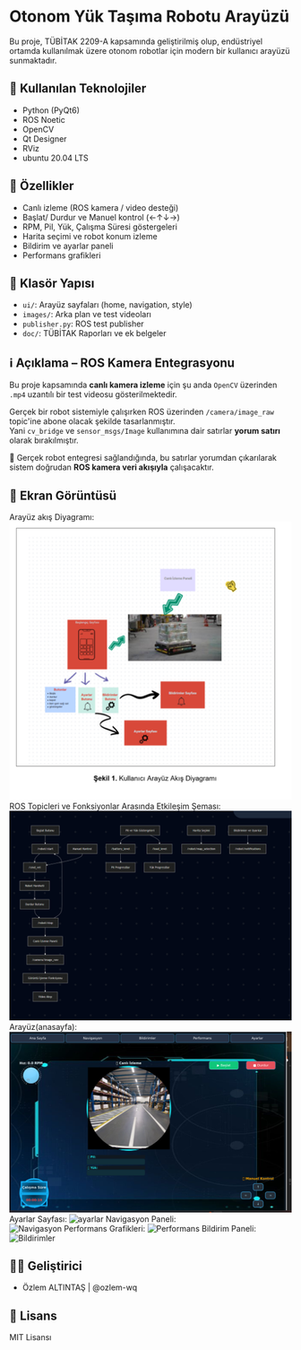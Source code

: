 # Otonom Yük Taşıma Robotu Arayüzü

Bu proje, TÜBİTAK 2209-A kapsamında geliştirilmiş olup, endüstriyel ortamda kullanılmak üzere otonom robotlar için modern bir kullanıcı arayüzü sunmaktadır.

## 🚀 Kullanılan Teknolojiler
- Python (PyQt6)
- ROS Noetic
- OpenCV
- Qt Designer
- RViz
- ubuntu 20.04 LTS

## 🔧 Özellikler
- Canlı izleme (ROS kamera / video desteği)
- Başlat/ Durdur ve Manuel kontrol (←↑↓→)
- RPM, Pil, Yük, Çalışma Süresi göstergeleri
- Harita seçimi ve robot konum izleme
- Bildirim ve ayarlar paneli
- Performans grafikleri 

## 📁 Klasör Yapısı
- `ui/`: Arayüz sayfaları (home, navigation, style)
- `images/`: Arka plan ve test videoları
- `publisher.py`: ROS test publisher
- `doc/`: TÜBİTAK Raporları ve ek belgeler

## ℹ️ Açıklama – ROS Kamera Entegrasyonu

Bu proje kapsamında **canlı kamera izleme** için şu anda `OpenCV` üzerinden `.mp4` uzantılı bir test videosu gösterilmektedir.  

Gerçek bir robot sistemiyle çalışırken ROS üzerinden `/camera/image_raw` topic'ine abone olacak şekilde tasarlanmıştır.  
Yani `cv_bridge` ve `sensor_msgs/Image` kullanımına dair satırlar **yorum satırı** olarak bırakılmıştır.

🔁 Gerçek robot entegresi sağlandığında, bu satırlar yorumdan çıkarılarak sistem doğrudan **ROS kamera veri akışıyla** çalışacaktır.

## 📸 Ekran Görüntüsü
Arayüz akış Diyagramı:
![anasayfa](images/screenshot2.png)
ROS Topicleri ve Fonksiyonlar Arasında Etkileşim Şeması:
![ROS ile Etkileşim Şeması](images/screenshot1.png)
Arayüz(anasayfa):
![Arayüz anasayfa](images/screenshot3.png)
Ayarlar Sayfası:
![ayarlar](images/screenshot4.png)
Navigasyon Paneli:  
![Navigasyon](images/screenshot7.png)
Performans Grafikleri:
![Performans](images/screenshot5.png)
Bildirim Paneli:
![Bildirimler](images/screenshot6.png)

## 👩‍💻 Geliştirici
- Özlem ALTINTAŞ | @ozlem-wq

## 📄 Lisans
MIT Lisansı
